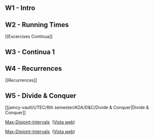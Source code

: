 ## W1 - Intro
## W2 - Running Times
[[Excercises Continua]]
## W3 - Continua 1

## W4 - Recurrences
[[Recurrences]]
## W5 - Divide & Conquer
[[jamcy-vault/UTEC/6th semester/ADA/D&C/Divide & Conquer|Divide & Conquer]]

[Max-Disjoint-Intervals](onenote:https://utecedupe-my.sharepoint.com/personal/jeffrey_monja_utec_edu_pe/Documents/Blocs%20de%20notas/Notebook%202024-2/ADA.one#Max-Disjoint-Intervals&section-id={3D8915E8-83B8-4027-BFFB-5606494A8F4B}&page-id={C261E70F-7D6F-4790-8E4E-D57E6010D563}&end)  ([Vista web](https://utecedupe-my.sharepoint.com/personal/jeffrey_monja_utec_edu_pe/_layouts/OneNote.aspx?id=%2Fpersonal%2Fjeffrey_monja_utec_edu_pe%2FDocuments%2FBlocs%20de%20notas%2FNotebook%202024-2&wd=target%28ADA.one%7C3D8915E8-83B8-4027-BFFB-5606494A8F4B%2FMax-Disjoint-Intervals%7CC261E70F-7D6F-4790-8E4E-D57E6010D563%2F%29))

[Max-Disjoint-Intervals](onenote:https://utecedupe-my.sharepoint.com/personal/jeffrey_monja_utec_edu_pe/Documents/Blocs%20de%20notas/Notebook%202024-2/ADA.one#Max-Disjoint-Intervals&section-id={3D8915E8-83B8-4027-BFFB-5606494A8F4B}&page-id={C261E70F-7D6F-4790-8E4E-D57E6010D563}&end)  ([Vista web](https://utecedupe-my.sharepoint.com/personal/jeffrey_monja_utec_edu_pe/_layouts/OneNote.aspx?id=%2Fpersonal%2Fjeffrey_monja_utec_edu_pe%2FDocuments%2FBlocs%20de%20notas%2FNotebook%202024-2&wd=target%28ADA.one%7C3D8915E8-83B8-4027-BFFB-5606494A8F4B%2FMax-Disjoint-Intervals%7CC261E70F-7D6F-4790-8E4E-D57E6010D563%2F%29))
